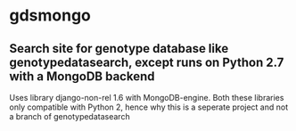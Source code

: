 # gdsmongo
Search site for genotype database like genotypedatasearch, except runs on Python 2.7 with a MongoDB backend
-----

Uses library django-non-rel 1.6 with MongoDB-engine. Both these libraries only compatible with Python 2, hence why this is a seperate project and not a branch of genotypedatasearch 
